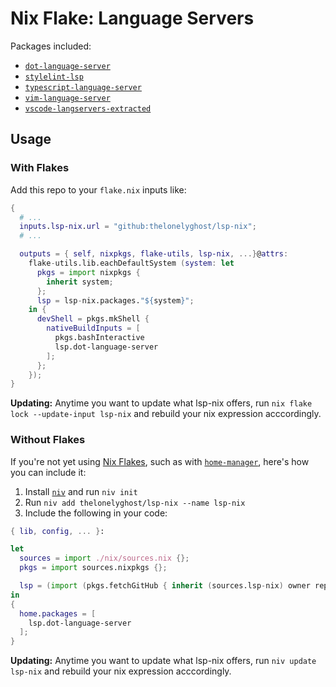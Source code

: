 # Nix Flake: Language Servers

Packages included:

- [`dot-language-server`](https://github.com/nikeee/dot-language-server)
- [`stylelint-lsp`](https://github.com/bmatcuk/stylelint-lsp)
- [`typescript-language-server`](https://github.com/typescript-language-server/typescript-language-server)
- [`vim-language-server`](https://github.com/iamcco/vim-language-server)
- [`vscode-langservers-extracted`](https://github.com/hrsh7th/vscode-langservers-extracted)

## Usage

### With Flakes

Add this repo to your `flake.nix` inputs like:

```nix
{
  # ...
  inputs.lsp-nix.url = "github:thelonelyghost/lsp-nix";
  # ...

  outputs = { self, nixpkgs, flake-utils, lsp-nix, ...}@attrs:
    flake-utils.lib.eachDefaultSystem (system: let
      pkgs = import nixpkgs {
        inherit system;
      };
      lsp = lsp-nix.packages."${system}";
    in {
      devShell = pkgs.mkShell {
        nativeBuildInputs = [
          pkgs.bashInteractive
          lsp.dot-language-server
        ];
      };
    });
}
```

**Updating:** Anytime you want to update what lsp-nix offers, run `nix flake lock --update-input lsp-nix` and rebuild your nix expression acccordingly.

### Without Flakes

If you're not yet using [Nix Flakes][flakes], such as with [`home-manager`][home-manager], here's how you can include it:

1. Install [`niv`][niv] and run `niv init`
2. Run `niv add thelonelyghost/lsp-nix --name lsp-nix`
3. Include the following in your code:

```nix
{ lib, config, ... }:

let
  sources = import ./nix/sources.nix {};
  pkgs = import sources.nixpkgs {};

  lsp = (import (pkgs.fetchGitHub { inherit (sources.lsp-nix) owner repo rev sha256; })).outputs.packages."${builtings.currentSystem}";
in
{
  home.packages = [
    lsp.dot-language-server
  ];
}
```

**Updating:** Anytime you want to update what lsp-nix offers, run `niv update lsp-nix` and rebuild your nix expression acccordingly.

[flakes]: https://github.com/NixOS/nix/blob/master/src/nix/flake.md
[home-manager]: https://github.com/nix-community/home-manager
[niv]: https://github.com/nmattia/niv
